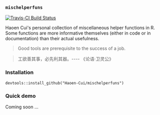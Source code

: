 ### `mischelperfuns`

[![Travis-CI Build Status](https://travis-ci.org/Haoen-Cui/mischelperfuns.svg?branch=master)](https://travis-ci.org/Haoen-Cui/mischelperfuns)

Haoen Cui's personal collection of miscellaneous helper functions in R. Some functions are more informative themselves (either in code or in documentation) than their actual usefulness. 

> Good tools are prerequisite to the success of a job. 

> 工欲善其事，必先利其器。---- 《论语·卫灵公》

### Installation

```
devtools::install_github("Haoen-Cui/mischelperfuns")
```

### Quick demo

Coming soon ... 
